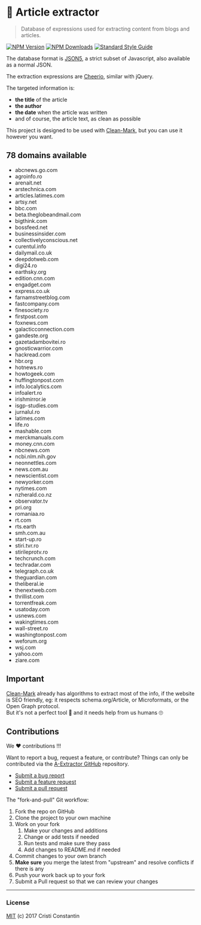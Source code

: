 # 📃 Article extractor

  > Database of expressions used for extracting content from blogs and articles.

  [![NPM Version][npm-image]][npm-url]
  [![NPM Downloads][downloads-image]][downloads-url]
  [![Standard Style Guide][style-image]][style-url]


The database format is [JSON5](http://json5.org), a strict subset of Javascript, also available as a normal JSON.

The extraction expressions are [Cheerio](https://cheerio.js.org), similar with jQuery.

The targeted information is:
- **the title** of the article
- **the author**
- **the date** when the article was written
- and of course, the article text, as clean as possible

This project is designed to be used with [Clean-Mark](https://github.com/croqaz/clean-mark), but you can use it however you want.

<div id="marker" markdown="1">

## 78 domains available

* abcnews.go.com
* agroinfo.ro
* arenait.net
* arstechnica.com
* articles.latimes.com
* artsy.net
* bbc.com
* beta.theglobeandmail.com
* bigthink.com
* bossfeed.net
* businessinsider.com
* collectivelyconscious.net
* curentul.info
* dailymail.co.uk
* deepdotweb.com
* digi24.ro
* earthsky.org
* edition.cnn.com
* engadget.com
* express.co.uk
* farnamstreetblog.com
* fastcompany.com
* finesociety.ro
* firstpost.com
* foxnews.com
* galacticconnection.com
* gandeste.org
* gazetadambovitei.ro
* gnosticwarrior.com
* hackread.com
* hbr.org
* hotnews.ro
* howtogeek.com
* huffingtonpost.com
* info.localytics.com
* infoalert.ro
* irishmirror.ie
* isgp-studies.com
* jurnalul.ro
* latimes.com
* life.ro
* mashable.com
* merckmanuals.com
* money.cnn.com
* nbcnews.com
* ncbi.nlm.nih.gov
* neonnettles.com
* news.com.au
* newscientist.com
* newyorker.com
* nytimes.com
* nzherald.co.nz
* observator.tv
* pri.org
* romaniaa.ro
* rt.com
* rts.earth
* smh.com.au
* start-up.ro
* stiri.tvr.ro
* stirileprotv.ro
* techcrunch.com
* techradar.com
* telegraph.co.uk
* theguardian.com
* theliberal.ie
* thenextweb.com
* thrillist.com
* torrentfreak.com
* usatoday.com
* usnews.com
* wakingtimes.com
* wall-street.ro
* washingtonpost.com
* weforum.org
* wsj.com
* yahoo.com
* ziare.com

</div>

## Important

[Clean-Mark](https://github.com/croqaz/clean-mark) already has algorithms to extract most of the info, if the website is SEO friendly, eg: it respects schema.org/Article, or Microformats, or the Open Graph protocol.<br>
But it's not a perfect tool 🤖  and it needs help from us humans 🙄

## Contributions

We ❤️ contributions !!!

Want to report a bug, request a feature, or contribute? Things can only be contributed via the [A-Extractor GitHub](https://github.com/croqaz/a-extractor) repository.

* [Submit a bug report](https://github.com/croqaz/a-extractor/issues?labels=bug)
* [Submit a feature request](https://github.com/croqaz/a-extractor/issues?labels=enhancement)
* [Submit a pull request](https://github.com/croqaz/a-extractor/pulls)

The "fork-and-pull" Git workflow:

1. Fork the repo on GitHub
2. Clone the project to your own machine
3. Work on your fork
    1. Make your changes and additions
    2. Change or add tests if needed
    3. Run tests and make sure they pass
    4. Add changes to README.md if needed
4. Commit changes to your own branch
5. **Make sure** you merge the latest from "upstream" and resolve conflicts if there is any
6. Push your work back up to your fork
7. Submit a Pull request so that we can review your changes

-----

### License

[MIT](LICENSE) (c) 2017 Cristi Constantin


[npm-image]: https://img.shields.io/npm/v/a-extractor.svg
[npm-url]: https://www.npmjs.com/package/a-extractor
[downloads-image]: https://img.shields.io/npm/dm/a-extractor.svg
[downloads-url]: https://npmjs.org/package/a-extractor
[style-image]: https://img.shields.io/badge/code_style-standard-brightgreen.svg
[style-url]: https://standardjs.com
